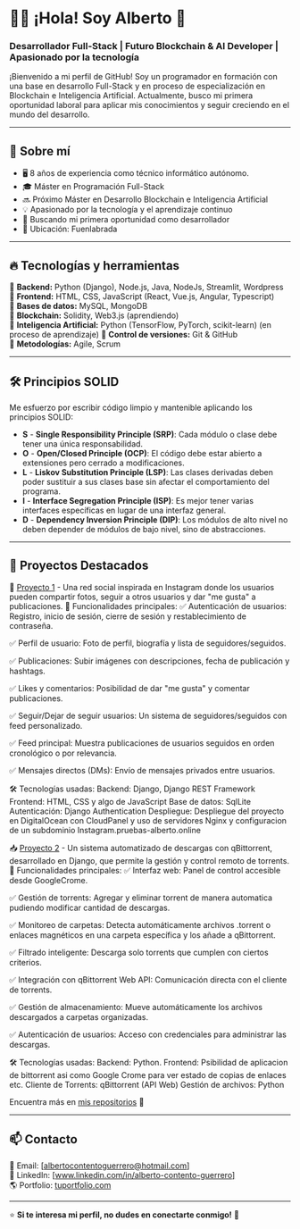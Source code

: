 # 👨‍💻 ¡Hola! Soy Alberto 🚀

### Desarrollador Full-Stack | Futuro Blockchain & AI Developer | Apasionado por la tecnología

¡Bienvenido a mi perfil de GitHub! Soy un programador en formación con una base en desarrollo Full-Stack y en proceso de especialización en Blockchain e Inteligencia Artificial. Actualmente, busco mi primera oportunidad laboral para aplicar mis conocimientos y seguir creciendo en el mundo del desarrollo.

---

## 🔹 Sobre mí

- 🖥️ 8 años de experiencia como técnico informático autónomo.
- 🎓 Máster en Programación Full-Stack
- 🔜 Próximo Máster en Desarrollo Blockchain e Inteligencia Artificial
- 💡 Apasionado por la tecnología y el aprendizaje continuo
- 💼 Buscando mi primera oportunidad como desarrollador
- 📍 Ubicación: Fuenlabrada

---

## 🔥 Tecnologías y herramientas

🔹 **Backend:** Python (Django), Node.js, Java, NodeJs, Streamlit, Wordpress  
🔹 **Frontend:** HTML, CSS, JavaScript (React, Vue.js, Angular, Typescript)  
🔹 **Bases de datos:** MySQL, MongoDB  
🔹 **Blockchain:** Solidity, Web3.js (aprendiendo)  
🔹 **Inteligencia Artificial:** Python (TensorFlow, PyTorch, scikit-learn) (en proceso de aprendizaje) 
🔹 **Control de versiones:** Git & GitHub  
🔹 **Metodologías:** Agile, Scrum  

---

## 🛠️ Principios SOLID

Me esfuerzo por escribir código limpio y mantenible aplicando los principios SOLID:  

- **S** - **Single Responsibility Principle (SRP)**: Cada módulo o clase debe tener una única responsabilidad.  
- **O** - **Open/Closed Principle (OCP)**: El código debe estar abierto a extensiones pero cerrado a modificaciones.  
- **L** - **Liskov Substitution Principle (LSP)**: Las clases derivadas deben poder sustituir a sus clases base sin afectar el comportamiento del programa.  
- **I** - **Interface Segregation Principle (ISP)**: Es mejor tener varias interfaces específicas en lugar de una interfaz general.  
- **D** - **Dependency Inversion Principle (DIP)**: Los módulos de alto nivel no deben depender de módulos de bajo nivel, sino de abstracciones.  

---

## 📌 Proyectos Destacados

📸 [Proyecto 1](https://github.com/AlbertoContento/Instagram) - Una red social inspirada en Instagram donde los usuarios pueden compartir fotos, seguir a otros usuarios y dar "me gusta" a publicaciones.
🔹 Funcionalidades principales:
✅ Autenticación de usuarios: Registro, inicio de sesión, cierre de sesión y restablecimiento de contraseña.

✅ Perfil de usuario: Foto de perfil, biografía y lista de seguidores/seguidos.

✅ Publicaciones: Subir imágenes con descripciones, fecha de publicación y hashtags.

✅ Likes y comentarios: Posibilidad de dar "me gusta" y comentar publicaciones.

✅ Seguir/Dejar de seguir usuarios: Un sistema de seguidores/seguidos con feed personalizado.

✅ Feed principal: Muestra publicaciones de usuarios seguidos en orden cronológico o por relevancia.

✅ Mensajes directos (DMs): Envío de mensajes privados entre usuarios.

🛠️ Tecnologías usadas:
Backend: Django, Django REST Framework
Frontend: HTML, CSS y algo de JavaScript
Base de datos: SqlLite
Autenticación: Django Authentication
Despliegue: Despliegue del proyecto en DigitalOcean con CloudPanel y uso de servidores Nginx y configuracion de un subdominio Instagram.pruebas-alberto.online

📥 [Proyecto 2](https://github.com/AlbertoContento/Peliculas) - Un sistema automatizado de descargas con qBittorrent, desarrollado en Django, que permite la gestión y control remoto de torrents.
🔹 Funcionalidades principales:
✅ Interfaz web: Panel de control accesible desde GoogleCrome.

✅ Gestión de torrents: Agregar y eliminar torrent de manera automatica pudiendo modificar cantidad de descargas.

✅ Monitoreo de carpetas: Detecta automáticamente archivos .torrent o enlaces magnéticos en una carpeta específica y los añade a qBittorrent.

✅ Filtrado inteligente: Descarga solo torrents que cumplen con ciertos criterios.

✅ Integración con qBittorrent Web API: Comunicación directa con el cliente de torrents.

✅ Gestión de almacenamiento: Mueve automáticamente los archivos descargados a carpetas organizadas.

✅ Autenticación de usuarios: Acceso con credenciales para administrar las descargas.

🛠️ Tecnologías usadas:
Backend: Python.
Frontend: Psibilidad de aplicacion de bittorrent asi como Google Crome para ver estado de copias de enlaces etc.
Cliente de Torrents: qBittorrent (API Web)
Gestión de archivos: Python

Encuentra más en [mis repositorios](https://github.com/tuusuario?tab=repositories) 📂

---

## 📫 Contacto

📧 Email: [albertocontentoguerrero@hotmail.com]  
💼 LinkedIn: [www.linkedin.com/in/alberto-contento-guerrero]  
🌎 Portfolio: [tuportfolio.com]()  

---

⭐ **Si te interesa mi perfil, no dudes en conectarte conmigo!** 🚀  
